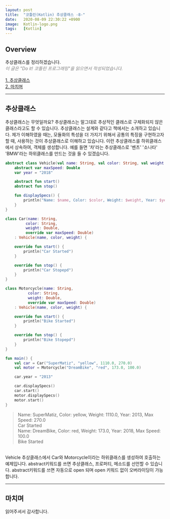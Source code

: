 ```yaml
---
layout: post
title:  "코틀린(Kotlin) 추상클래스 -8-"
date:   2020-08-09 22:30:22 +0900
image:  Kotlin-logo.png
tags:   [Kotlin]
---
```

## Overview  
추상클래스를 정리하겠습니다.  
<span style="color: grey">*이 글은 "Do it! 코틀린 프로그래밍"을 읽으면서 작성되었습니다.*</span>  
<br>
[1. 추상클래스](#추상클래스)  
[2. 마치며](#마치며)  

------------------------  

## 추상클래스  
추상클래스는 무엇일까요? 추상클래스는 말그대로 추상적인 클래스로 구체화되지 않은 클래스라고도 할 수 있습니다. 추상클래스는 설계와 같다고 책에서는 소개하고 있습니다. 제가 이해하였을 때는, 모듈화의 특성을 더 가지기 위해서 공통의 특징을 구현하고자 할 때, 사용하는 것이 추상클래스로 이해하고 있습니다. 이런 추상클래스를 하위클래스에서 상속하여, 객체를 생성합니다. 예를 들면 '차'라는 추상클래스로 '벤츠' '소나타' 'BMW'라는 하위클래스를 만드는 것을 들 수 있겠습니다.  
```kotlin
abstract class Vehicle(val name: String, val color: String, val weight: Double) {
    abstract var maxSpeed: Double
    var year = "2018"

    abstract fun start()
    abstract fun stop()

    fun displaySpecs() {
        println("Name: $name, Color: $color, Weight: $weight, Year: $year, Max Speed: $maxSpeed")
    }
}

class Car(name: String,
         color: String,
         weight: Double,
         override var maxSpeed: Double)
    : Vehicle(name, color, weight) {

    override fun start() {
        println("Car Started")
    }

    override fun stop() {
        println("Car Stopepd")
    }
}

class Motorcycle(name: String,
          color: String,
          weight: Double,
          override var maxSpeed: Double)
    : Vehicle(name, color, weight) {

    override fun start() {
        println("Bike Started")
    }

    override fun stop() {
        println("Bike Stopepd")
    }
}

fun main() {
    val car = Car("SuperMatiz", "yellow", 1110.0, 270.0)
    val motor = Motorcycle("DreamBike", "red", 173.0, 100.0)

    car.year = "2013"

    car.displaySpecs()
    car.start()
    motor.displaySpecs()
    motor.start()
}
```
>Name: SuperMatiz, Color: yellow, Weight: 1110.0, Year: 2013, Max Speed: 270.0  
Car Started  
Name: DreamBike, Color: red, Weight: 173.0, Year: 2018, Max Speed: 100.0  
Bike Started   

<br>
Vehicle 추상클래스에서 Car와 Motorcycle이라는 하위클래스를 생성하여 호출하는 예제입니다. abstract키워드를 쓰면 추상클래스, 프로퍼티, 메소드를 선언할 수 있습니다. abstract키워드를 쓰면 자동으로 open 되며 open 키워드 없이 오버라이딩이 가능합니다.  

------------------------  

## 마치며
읽어주셔서 감사합니다.  